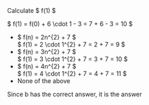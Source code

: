 Calculate $ f(1) $

$ f(1) = f(0) + 6 \cdot 1 - 3 = 7 + 6 - 3 = 10 $

<ul>
    <li> $ f(n) = 2n^{2} + 7 $ <br/> 
    $ f(1) = 2 \cdot 1^{2} + 7 = 2 + 7 = 9 $
    <li> $ f(n) = 3n^{2} + 7 $ <br/> 
    $ f(1) = 3 \cdot 1^{2} + 7 = 3 + 7 = 10 $
    <li> $ f(n) = 4n^{2} + 7 $ <br/> 
    $ f(1) = 4 \cdot 1^{2} + 7 = 4 + 7 = 11 $
    <li> None of the above
</ul>

Since b has the correct answer, it is the answer
